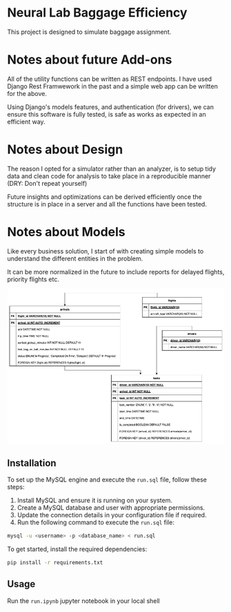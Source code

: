 # Neural Lab Baggage Efficiency

This project is designed to simulate baggage assignment.

# Notes about future Add-ons

All of the utility functions can be written as REST endpoints. I have used Django Rest Framwework in the past and a simple web app can be written for the above.

Using Django's models features, and authentication (for drivers), we can ensure this software is fully tested, is safe as works as expected in an efficient way. 

# Notes about Design

The reason I opted for a simulator rather than an analyzer, is to setup tidy data and clean code for analysis to take place in a reproducible manner (DRY: Don't repeat yourself)

Future insights and optimizations can be derived efficiently once the structure is in place in a server and all the functions have been tested.

# Notes about Models

Like every business solution, I start of with creating simple models to understand the different entities in the problem.

It can be more normalized in the future to include reports for delayed flights, priority flights etc.

![alt text](<Neural Lab.drawio.png>)

## Installation

To set up the MySQL engine and execute the `run.sql` file, follow these steps:

1. Install MySQL and ensure it is running on your system.
2. Create a MySQL database and user with appropriate permissions.
3. Update the connection details in your configuration file if required.
4. Run the following command to execute the `run.sql` file:

```bash
mysql -u <username> -p <database_name> < run.sql
```

To get started, install the required dependencies:

```bash
pip install -r requirements.txt
```

## Usage

Run the `run.ipynb` jupyter notebook in your local shell
